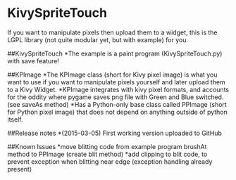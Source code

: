 # KivySpriteTouch
If you want to manipulate pixels then upload them to a widget, this is the LGPL library (not quite modular yet, but with example) for you.

##KivySpriteTouch
*The example is a paint program (KivySpriteTouch.py) with save feature!

##KPImage
*The KPImage class (short for Kivy pixel image) is what you want to use if you want to manipulate pixels yourself and later upload them to a Kivy Widget.
*KPImage integrates with kivy pixel formats, and accounts for the oddity where pygame saves png file with Green and Blue switched. (see saveAs method)
*Has a Python-only base class called PPImage (short for Python pixel image) that does not depend on anything outside of python itself.

##Release notes
*(2015-03-05) First working version uploaded to GitHub 

##Known Issues
*move blitting code from example program brushAt method to PPImage (create blit method)
*add clipping to blit code, to prevent exception when blitting near edge (exception handling already present)

